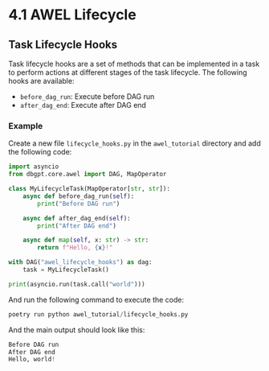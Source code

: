 # 4.1 AWEL Lifecycle

## Task Lifecycle Hooks

Task lifecycle hooks are a set of methods that can be implemented in a task to perform
actions at different stages of the task lifecycle. The following hooks are available:

- `before_dag_run`: Execute before DAG run
- `after_dag_end`: Execute after DAG end

### Example

Create a new file `lifecycle_hooks.py` in the `awel_tutorial` directory and add the following code:

```py
import asyncio
from dbgpt.core.awel import DAG, MapOperator

class MyLifecycleTask(MapOperator[str, str]):
    async def before_dag_run(self):
        print("Before DAG run")

    async def after_dag_end(self):
        print("After DAG end")

    async def map(self, x: str) -> str:
        return f"Hello, {x}!"

with DAG("awel_lifecycle_hooks") as dag:
    task = MyLifecycleTask()

print(asyncio.run(task.call("world")))
```

And run the following command to execute the code:

```py
poetry run python awel_tutorial/lifecycle_hooks.py
```

And the main output should look like this:

```py
Before DAG run
After DAG end
Hello, world!
```